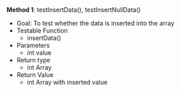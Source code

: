 # 
<b>Method 1</b>: testInsertData(), testInsertNullData()
* Goal: To test whether the data is inserted into the array
* Testable Function
  * insertData()
* Parameters
  * int value
* Return type
  * int Array
* Return Value
  * int Array with inserted value
